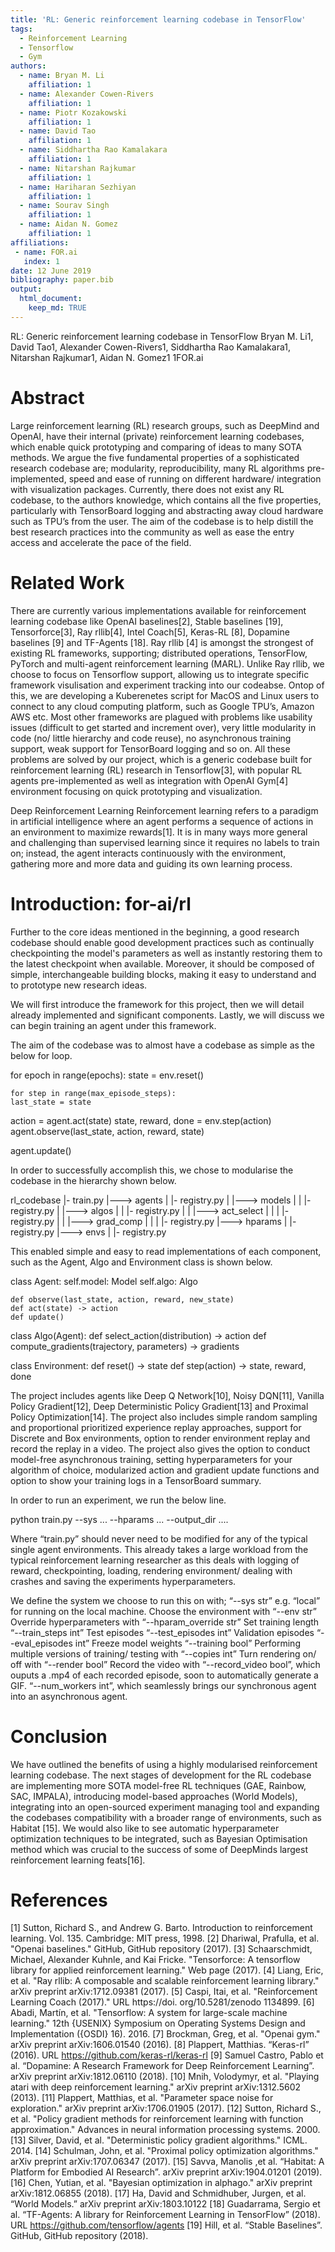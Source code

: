 ```yaml
---
title: 'RL: Generic reinforcement learning codebase in TensorFlow'
tags:
  - Reinforcement Learning
  - Tensorflow
  - Gym
authors:
  - name: Bryan M. Li
    affiliation: 1
  - name: Alexander Cowen-Rivers
    affiliation: 1
  - name: Piotr Kozakowski
    affiliation: 1
  - name: David Tao
    affiliation: 1
  - name: Siddhartha Rao Kamalakara
    affiliation: 1
  - name: Nitarshan Rajkumar
    affiliation: 1
  - name: Hariharan Sezhiyan
    affiliation: 1
  - name: Sourav Singh
    affiliation: 1
  - name: Aidan N. Gomez
    affiliation: 1  
affiliations:
 - name: FOR.ai
   index: 1
date: 12 June 2019
bibliography: paper.bib
output:
  html_document:
    keep_md: TRUE
---
```


RL: Generic reinforcement learning codebase in TensorFlow
Bryan M. Li1, David Tao1, Alexander Cowen-Rivers1, Siddhartha Rao Kamalakara1, Nitarshan Rajkumar1, Aidan N. Gomez1
1FOR.ai


# Abstract 
Large reinforcement learning (RL) research groups, such as DeepMind and OpenAI, have their internal (private) reinforcement learning codebases, which enable quick prototyping and comparing of ideas to many SOTA methods. We argue the five fundamental properties of a sophisticated research codebase are; modularity, reproducibility, many RL algorithms pre-implemented, speed and ease of running on different hardware/ integration with visualization packages. 
Currently, there does not exist any RL codebase, to the authors knowledge, which contains all the five properties, particularly with TensorBoard logging and abstracting away cloud hardware such as TPU’s from the user. The aim of the codebase is to help distill the best research practices into the community as well as ease the entry access and accelerate the pace of the field. 

# Related Work

There are currently various implementations available for reinforcement learning codebase like OpenAI baselines[2],  Stable baselines [19], Tensorforce[3], Ray rllib[4], Intel Coach[5], Keras-RL [8], Dopamine baselines [9] and TF-Agents [18]. Ray rllib [4] is amongst the strongest of existing RL frameworks, supporting; distributed operations, TensorFlow, PyTorch and multi-agent reinforcement learning (MARL). Unlike Ray rllib, we choose to focus on Tensorflow support, allowing us to integrate specific framework visulisation and experiment tracking into our codeabse. Ontop of this, we are developing a Kuberenetes script for MacOS and Linux users to connect to any cloud computing platform, such as Google TPU’s, Amazon AWS etc. Most other frameworks are plagued with problems like usability issues (difficult to get started and increment over), very little modularity in code (no/ little hierarchy and code reuse), no asynchronous training support, weak support for TensorBoard logging and so on. All these problems are solved by our project, which is a generic codebase built for reinforcement learning (RL) research in Tensorflow[3], with popular RL agents pre-implemented as well as integration with OpenAI Gym[4] environment focusing on quick prototyping and visualization.

Deep Reinforcement Learning 
Reinforcement learning refers to a paradigm in artificial intelligence where an agent performs a sequence of actions in an environment to maximize rewards[1]. It is in many ways more general and challenging than supervised learning since it requires no labels to train on; instead, the agent interacts continuously with the environment, gathering more and more data and guiding its own learning process.

# Introduction: for-ai/rl 
Further to the core ideas mentioned in the beginning, a good research codebase should enable good development practices such as continually checkpointing the model's parameters as well as instantly restoring them to the latest checkpoint when available. Moreover, it should be composed of simple, interchangeable building blocks, making it easy to understand and to prototype new research ideas.

We will first introduce the framework for this project, then we will detail already implemented and significant components. Lastly, we will discuss we can begin training an agent under this framework. 

The aim of the codebase was to almost have a codebase as simple as the below for loop. 

for epoch in range(epochs):
state = env.reset()

	for step in range(max_episode_steps):
	last_state = state
action = agent.act(state)
state, reward, done = env.step(action)
	agent.observe(last_state, action, reward, state)

agent.update()

In order to successfully accomplish this, we chose to modularise the codebase in the hierarchy shown below. 

rl_codebase
|- train.py
|---> agents
|   |- registry.py
|   |---> models
|   |   |- registry.py
|   |---> algos
|   |   |- registry.py
|   |   |---> act_select
|   |   |   |- registry.py
|   |   |---> grad_comp
|   |   |   |- registry.py
|---> hparams
|   |- registry.py
|---> envs
|   |- registry.py


This enabled simple and easy to read implementations of each component, such as the Agent, Algo and Environment class is shown below. 

class Agent:
	self.model: Model
	self.algo: Algo

	def observe(last_state, action, reward, new_state)
	def act(state) -> action
	def update()

class Algo(Agent):
	def select_action(distribution) -> action
	def compute_gradients(trajectory, parameters) -> gradients

class Environment:
	def reset() -> state
	def step(action) -> state, reward, done


The project includes agents like Deep Q Network[10], Noisy DQN[11], Vanilla Policy Gradient[12], Deep Deterministic Policy Gradient[13] and Proximal Policy Optimization[14]. The project also includes simple random sampling and proportional prioritized experience replay approaches, support for Discrete and Box environments, option to render environment replay and record the replay in a video. The project also gives the option to conduct model-free asynchronous training, setting hyperparameters for your algorithm of choice, modularized action and gradient update functions and option to show your training logs in a TensorBoard summary.

In order to run an experiment, we run the below line. 

python train.py --sys ... --hparams ... --output_dir .... 

Where “train.py” should never need to be modified for any of the typical single agent environments. This already takes a large workload from the typical reinforcement learning researcher as this deals with logging of reward, checkpointing, loading, rendering environment/ dealing with crashes and saving the experiments hyperparameters. 

We define the system we choose to run this on with;
“--sys str” e.g. “local” for running on the local machine. 
Choose the environment with “--env str”
Override hyperparameters with “--hparam_override str”
Set training length “--train_steps int”
Test episodes “--test_episodes int”
Validation episodes “--eval_episodes int”
Freeze model weights “--training bool”
Performing multiple versions of training/ testing with “--copies int”
Turn rendering on/ off with “--render bool”
Record the video with “--record_video bool”, which ouputs a .mp4 of each recorded episode, soon to automatically generate a GIF. 
“--num_workers int”, which seamlessly brings our synchronous agent into an asynchronous agent.  

# Conclusion
We have outlined the benefits of using a highly modularised reinforcement learning codebase. The next stages of development for the RL codebase are implementing more SOTA model-free RL techniques (GAE, Rainbow, SAC, IMPALA), introducing model-based approaches (World Models), integrating into an open-sourced experiment managing tool and expanding the codebases compatibility with a broader range of environments, such as Habitat [15]. We would also like to see automatic hyperparameter optimization techniques to be integrated, such as Bayesian Optimisation method which was crucial to the success of some of DeepMinds largest reinforcement learning feats[16].

# References
[1] Sutton, Richard S., and Andrew G. Barto. Introduction to reinforcement learning. Vol. 135. Cambridge: MIT press, 1998.
[2] Dhariwal, Prafulla, et al. "Openai baselines." GitHub, GitHub repository (2017).
[3] Schaarschmidt, Michael, Alexander Kuhnle, and Kai Fricke. "Tensorforce: A tensorflow library for applied reinforcement learning." Web page (2017).
[4] Liang, Eric, et al. "Ray rllib: A composable and scalable reinforcement learning library." arXiv preprint arXiv:1712.09381 (2017).
[5] Caspi, Itai, et al. "Reinforcement Learning Coach (2017)." URL https://doi. org/10.5281/zenodo 1134899.
[6] Abadi, Martín, et al. "Tensorflow: A system for large-scale machine learning." 12th {USENIX} Symposium on Operating Systems Design and Implementation ({OSDI} 16). 2016.
[7] Brockman, Greg, et al. "Openai gym." arXiv preprint arXiv:1606.01540 (2016).
[8] Plappert, Matthias. “Keras-rl” (2016).  URL https://github.com/keras-rl/keras-rl
[9] Samuel Castro, Pablo et al. “Dopamine: A Research Framework for Deep Reinforcement Learning”. arXiv preprint arXiv:1812.06110 (2018). 
[10] Mnih, Volodymyr, et al. "Playing atari with deep reinforcement learning." arXiv preprint arXiv:1312.5602 (2013).
[11] Plappert, Matthias, et al. "Parameter space noise for exploration." arXiv preprint arXiv:1706.01905 (2017).
[12] Sutton, Richard S., et al. "Policy gradient methods for reinforcement learning with function approximation." Advances in neural information processing systems. 2000.
[13] Silver, David, et al. "Deterministic policy gradient algorithms." ICML. 2014.
[14] Schulman, John, et al. "Proximal policy optimization algorithms." arXiv preprint arXiv:1707.06347 (2017).
[15] Savva, Manolis ,et al. “Habitat: A Platform for Embodied AI Research”. arXiv preprint arXiv:1904.01201 (2019). 
[16] Chen, Yutian, et al. "Bayesian optimization in alphago." arXiv preprint arXiv:1812.06855 (2018).
[17] Ha, David and Schmidhuber, Jurgen, et al. “World Models.” arXiv preprint arXiv:1803.10122
[18] Guadarrama, Sergio et al. “TF-Agents: A library for Reinforcement Learning in TensorFlow” (2018).  URL https://github.com/tensorflow/agents
[19] Hill, et al. “Stable Baselines”.  GitHub, GitHub repository (2018).



